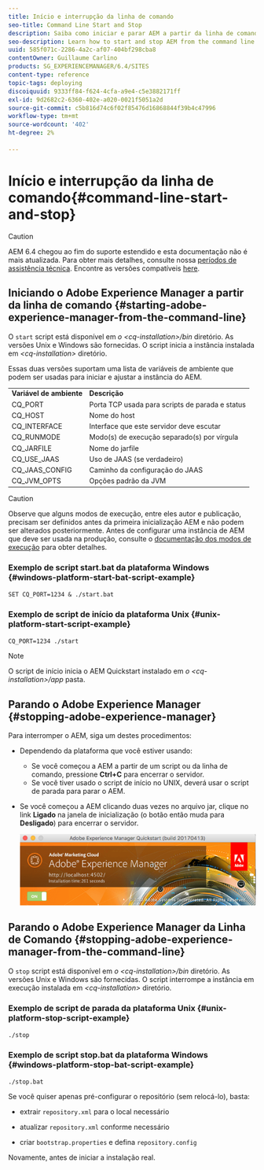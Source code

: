 ```yaml
---
title: Início e interrupção da linha de comando
seo-title: Command Line Start and Stop
description: Saiba como iniciar e parar AEM a partir da linha de comando.
seo-description: Learn how to start and stop AEM from the command line.
uuid: 585f071c-2286-4a2c-af07-404bf298cba8
contentOwner: Guillaume Carlino
products: SG_EXPERIENCEMANAGER/6.4/SITES
content-type: reference
topic-tags: deploying
discoiquuid: 9333ff84-f624-4cfa-a9e4-c5e3882171ff
exl-id: 9d2682c2-6360-402e-a020-0021f5051a2d
source-git-commit: c5b816d74c6f02f85476d16868844f39b4c47996
workflow-type: tm+mt
source-wordcount: '402'
ht-degree: 2%

---
```


# Início e interrupção da linha de comando{#command-line-start-and-stop}

>[!CAUTION]
>
>AEM 6.4 chegou ao fim do suporte estendido e esta documentação não é mais atualizada. Para obter mais detalhes, consulte nossa [períodos de assistência técnica](https://helpx.adobe.com/br/support/programs/eol-matrix.html). Encontre as versões compatíveis [here](https://experienceleague.adobe.com/docs/).

## Iniciando o Adobe Experience Manager a partir da linha de comando {#starting-adobe-experience-manager-from-the-command-line}

O `start` script está disponível em *o &lt;cq-installation>/bin* diretório. As versões Unix e Windows são fornecidas. O script inicia a instância instalada em *&lt;cq-installation>* diretório.

Essas duas versões suportam uma lista de variáveis de ambiente que podem ser usadas para iniciar e ajustar a instância do AEM.

<table> 
 <tbody> 
  <tr> 
   <td><strong>Variável de ambiente </strong></td> 
   <td><strong>Descrição </strong></td> 
  </tr> 
  <tr> 
   <td>CQ_PORT</td> 
   <td>Porta TCP usada para scripts de parada e status<br /> </td> 
  </tr> 
  <tr> 
   <td>CQ_HOST</td> 
   <td>Nome do host<br /> </td> 
  </tr> 
  <tr> 
   <td>CQ_INTERFACE</td> 
   <td>Interface que este servidor deve escutar<br /> </td> 
  </tr> 
  <tr> 
   <td>CQ_RUNMODE</td> 
   <td>Modo(s) de execução separado(s) por vírgula<br /> </td> 
  </tr> 
  <tr> 
   <td>CQ_JARFILE</td> 
   <td>Nome do jarfile<br /> </td> 
  </tr> 
  <tr> 
   <td>CQ_USE_JAAS</td> 
   <td>Uso de JAAS (se verdadeiro)<br /> </td> 
  </tr> 
  <tr> 
   <td>CQ_JAAS_CONFIG</td> 
   <td>Caminho da configuração do JAAS<br /> </td> 
  </tr> 
  <tr> 
   <td>CQ_JVM_OPTS</td> 
   <td>Opções padrão da JVM<br /> </td> 
  </tr> 
 </tbody> 
</table>

>[!CAUTION]
>
>Observe que alguns modos de execução, entre eles autor e publicação, precisam ser definidos antes da primeira inicialização AEM e não podem ser alterados posteriormente. Antes de configurar uma instância de AEM que deve ser usada na produção, consulte o [documentação dos modos de execução](/help/sites-deploying/configure-runmodes.md) para obter detalhes.

### Exemplo de script start.bat da plataforma Windows {#windows-platform-start-bat-script-example}

```shell
SET CQ_PORT=1234 & ./start.bat
```

### Exemplo de script de início da plataforma Unix {#unix-platform-start-script-example}

```shell
CQ_PORT=1234 ./start
```

>[!NOTE]
>
>O script de início inicia o AEM Quickstart instalado em *o &lt;cq-installation>/app* pasta.

## Parando o Adobe Experience Manager {#stopping-adobe-experience-manager}

Para interromper o AEM, siga um destes procedimentos:

* Dependendo da plataforma que você estiver usando:

   * Se você começou a AEM a partir de um script ou da linha de comando, pressione **Ctrl+C** para encerrar o servidor.
   * Se você tiver usado o script de início no UNIX, deverá usar o script de parada para parar o AEM.

* Se você começou a AEM clicando duas vezes no arquivo jar, clique no link **Ligado** na janela de inicialização (o botão então muda para **Desligado**) para encerrar o servidor.

   ![chlimage_1-63](assets/chlimage_1-63.png)

## Parando o Adobe Experience Manager da Linha de Comando {#stopping-adobe-experience-manager-from-the-command-line}

O `stop` script está disponível em *o &lt;cq-installation>/bin* diretório. As versões Unix e Windows são fornecidas. O script interrompe a instância em execução instalada em *&lt;cq-installation>* diretório.

### Exemplo de script de parada da plataforma Unix {#unix-platform-stop-script-example}

```shell
./stop
```

### Exemplo de script stop.bat da plataforma Windows {#windows-platform-stop-bat-script-example}

```shell
./stop.bat
```

Se você quiser apenas pré-configurar o repositório (sem relocá-lo), basta:

* extrair `repository.xml` para o local necessário

* atualizar `repository.xml` conforme necessário

* criar `bootstrap.properties` e defina `repository.config`

Novamente, antes de iniciar a instalação real.
